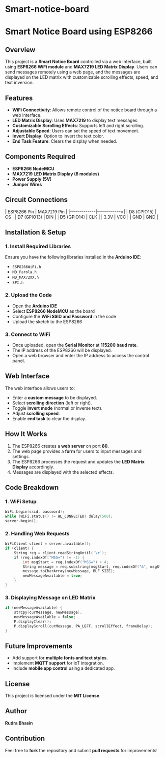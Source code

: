 # Smart-notice-board

# Smart Notice Board using ESP8266

## Overview
This project is a **Smart Notice Board** controlled via a web interface, built using **ESP8266 WiFi module** and **MAX7219 LED Matrix Display**. Users can send messages remotely using a web page, and the messages are displayed on the LED matrix with customizable scrolling effects, speed, and text inversion.

## Features
- **WiFi Connectivity**: Allows remote control of the notice board through a web interface.
- **LED Matrix Display**: Uses **MAX7219** to display text messages.
- **Customizable Scrolling Effects**: Supports left and right scrolling.
- **Adjustable Speed**: Users can set the speed of text movement.
- **Invert Display**: Option to invert the text color.
- **End Task Feature**: Clears the display when needed.

## Components Required
- **ESP8266 NodeMCU**
- **MAX7219 LED Matrix Display (8 modules)**
- **Power Supply (5V)**
- **Jumper Wires**

## Circuit Connections
| ESP8266 Pin | MAX7219 Pin |
|-------------|------------=|
| D8 (GPIO15) | CS          |
| D7 (GPIO13) | DIN         |
| D5 (GPIO14) | CLK         |
| 3.3V        | VCC         |
| GND         | GND         |

## Installation & Setup
### 1. Install Required Libraries
Ensure you have the following libraries installed in the **Arduino IDE**:
- `ESP8266WiFi.h`
- `MD_Parola.h`
- `MD_MAX72XX.h`
- `SPI.h`

### 2. Upload the Code
- Open the **Arduino IDE**
- Select **ESP8266 NodeMCU** as the board
- Configure the **WiFi SSID and Password** in the code
- Upload the sketch to the ESP8266

### 3. Connect to WiFi
- Once uploaded, open the **Serial Monitor** at **115200 baud rate**.
- The IP address of the ESP8266 will be displayed.
- Open a web browser and enter the IP address to access the control panel.

## Web Interface
The web interface allows users to:
- Enter a **custom message** to be displayed.
- Select **scrolling direction** (left or right).
- Toggle **invert mode** (normal or inverse text).
- Adjust **scrolling speed**.
- Enable **end task** to clear the display.

## How It Works
1. The ESP8266 creates a **web server** on port **80**.
2. The web page provides a **form** for users to input messages and settings.
3. The ESP8266 processes the request and updates the **LED Matrix Display** accordingly.
4. Messages are displayed with the selected effects.

## Code Breakdown
### 1. WiFi Setup
```cpp
WiFi.begin(ssid, password);
while (WiFi.status() != WL_CONNECTED) delay(500);
server.begin();
```

### 2. Handling Web Requests
```cpp
WiFiClient client = server.available();
if (client) {
    String req = client.readStringUntil('\r');
    if (req.indexOf("MSG=") != -1) {
        int msgStart = req.indexOf("MSG=") + 4;
        String message = req.substring(msgStart, req.indexOf("&", msgStart));
        message.toCharArray(newMessage, BUF_SIZE);
        newMessageAvailable = true;
    }
}
```

### 3. Displaying Message on LED Matrix
```cpp
if (newMessageAvailable) {
    strcpy(curMessage, newMessage);
    newMessageAvailable = false;
    P.displayClear();
    P.displayScroll(curMessage, PA_LEFT, scrollEffect, frameDelay);
}
```

## Future Improvements
- Add support for **multiple fonts and text styles**.
- Implement **MQTT support** for IoT integration.
- Include **mobile app control** using a dedicated app.

## License
This project is licensed under the **MIT License**.

## Author
**Rudra Bhasin**

## Contribution
Feel free to **fork** the repository and submit **pull requests** for improvements!

